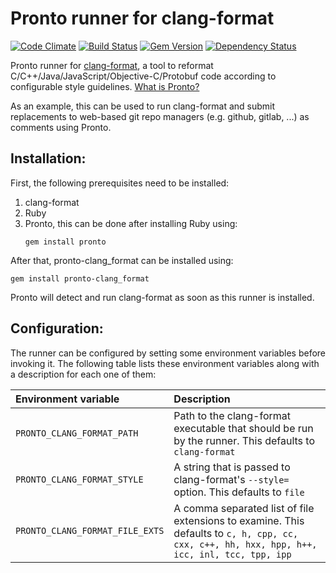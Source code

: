 # Pronto runner for clang-format

[![Code Climate](https://codeclimate.com/github/micjabbour/pronto-clang_format.png)](https://codeclimate.com/github/micjabbour/pronto-clang_format)
[![Build Status](https://travis-ci.org/micjabbour/pronto-clang_format.png)](https://travis-ci.org/micjabbour/pronto-clang_format)
[![Gem Version](https://badge.fury.io/rb/pronto-clang_format.png)](http://badge.fury.io/rb/pronto-clang_format)
[![Dependency Status](https://gemnasium.com/micjabbour/pronto-clang_format.png)](https://gemnasium.com/micjabbour/pronto-clang_format)

Pronto runner for [clang-format](https://clang.llvm.org/docs/ClangFormat.html), a tool to reformat C/C++/Java/JavaScript/Objective-C/Protobuf code according to configurable style guidelines. [What is Pronto?](https://github.com/prontolabs/pronto)

As an example, this can be used to run clang-format and submit replacements to web-based git repo managers (e.g. github, gitlab, ...) as comments using Pronto.

## Installation:

First, the following prerequisites need to be installed:

 1. clang-format
 2. Ruby
 3. Pronto, this can be done after installing Ruby using:
    ```
    gem install pronto
    ```
After that, pronto-clang_format can be installed using:
```
gem install pronto-clang_format
```
Pronto will detect and run clang-format as soon as this runner is installed.

## Configuration:

The runner can be configured by setting some environment variables before invoking it. The following table lists these environment
variables along with a description for each one of them:

| Environment variable           | Description                                                                                           |
|:-------------------------------|:------------------------------------------------------------------------------------------------------|
| `PRONTO_CLANG_FORMAT_PATH`     | Path to the clang-format executable that should be run by the runner. This defaults to `clang-format` |
| `PRONTO_CLANG_FORMAT_STYLE`    | A string that is passed to clang-format's `--style=` option. This defaults to `file`                  |
| `PRONTO_CLANG_FORMAT_FILE_EXTS`| A comma separated list of file extensions to examine. This defaults to `c, h, cpp, cc, cxx, c++, hh, hxx, hpp, h++, icc, inl, tcc, tpp, ipp`|
